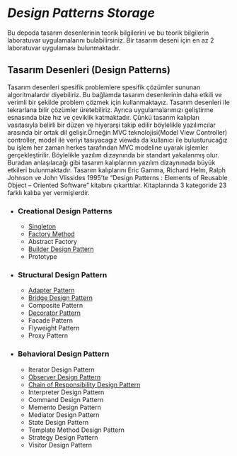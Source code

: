 # *Design Patterns Storage*
Bu depoda tasarım desenlerinin teorik bilgilerini ve bu teorik bilgilerin laboratuvar uygulamalarını bulabilirsiniz. Bir tasarım deseni için en az 2 laboratuvar uygulaması bulunmaktadır.

## Tasarım Desenleri (Design Patterns)
Tasarım desenleri spesifik problemlere spesifik çözümler sununan algoritmalardır diyebiliriz. Bu bağlamda tasarım desenlerinin daha etkili ve verimli bir şekilde problem çözmek için kullanmaktayız. Tasarım desenleri ile tekrarlana bilir çözümler üretebiliriz. Ayrıca uygulamalarımızı geliştirme esnasında bize hız ve çeviklik katmaktadır. Çünkü tasarım kalıpları vasıtasıyla belirli bir düzen ve hiyerarşi takip edilir böylelikle yazılımcılar arasında bir ortak dil gelişir.Örneğin MVC teknolojisi(Model View Controller) controller, model ile veriyi tasıyacagız viewda da kullanıcı ile bulusturucağız bu işlem her zaman herkes tarafından MVC modeline uyarak işlemler gerçekleştirilir. Böylelikle yazılım dizaynında bir standart yakalanmış olur. Buradan anlaşılacağı gibi tasarım kalıplarının yazılım dizaynınada büyük etkileri bulunmaktadır.
Tasarım kalıplarını Eric Gamma, Richard Helm, Ralph Johnson ve John Vlissides 1995’te “Design Patterns : Elements of Reusable Object – Oriented Software” kitabını çıkarttılar. 
Kitaplarında 3 kategoride 23 farklı kalıba yer vermişlerdir.

* ### Creational Design Patterns <br>
   * [Singleton](https://github.com/YagizcanSeheri/DesignPatternStorage/tree/master/SingletonDesignPattern) <br>
   * [Factory Method](https://github.com/YagizcanSeheri/DesignPatternStorage/tree/master/FactoryMethodPattern)<br>
   * Abstract Factory
   * [Builder Design Pattern](https://github.com/YagizcanSeheri/DesignPatternStorage/tree/master/BuilderDesignPattern)<br>
   * Prototype


* ### Structural Design Pattern<br>
  * [Adapter Pattern](https://github.com/YagizcanSeheri/DesignPatternStorage/tree/master/AdapterDesignPattern)<br>
  * [Bridge Design Pattern](https://github.com/YagizcanSeheri/DesignPatternStorage/tree/master/BridgeDesignPattern)<br>
  * Composite Pattern
  * [Decorator Pattern](https://github.com/YagizcanSeheri/DesignPatternStorage/tree/master/DecoratorDesignPattern)
  * Facade Pattern
  * Flyweight Pattern
  * Proxy Pattern
  
  
  
* ### Behavioral Design Pattern<br>

  * Iterator Design Pattern
  * [Observer Design Pattern](https://github.com/YagizcanSeheri/DesignPatternStorage/tree/master/ObserverDesignPattern)
  * [Chain of Responsibility Design Pattern](https://github.com/YagizcanSeheri/DesignPatternStorage/tree/master/ChainOfResponsibilityDesignPattern)
  * Interpreter Design Pattern
  * Command Design Pattern
  * Memento Design Pattern
  * Mediator Design Pattern
  * State Design Pattern
  * Template Method Design Pattern
  * Strategy Design Pattern
  * Visitor Design Pattern




